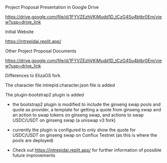 Project Proposal Presentation in Google Drive

https://drive.google.com/file/d/1FYVZEzhVKjMudd1D_tCzG4Su4btbr0Em/view?usp=drive_link

Initial Website

https://intrepidai.replit.app/

Other Project Proposal Documents

https://drive.google.com/file/d/1FYVZEzhVKjMudd1D_tCzG4Su4btbr0Em/view?usp=drive_link

Differences to ElizaOS fork

The character file intrepid.character.json file is added

The plugin-bootstrap2 plugin is added

- the bootstrap2 plugin is modified to include the ginseng swap pools and quote as provider, a template for getting a quote from ginseng swap and an action to swap tokens on ginseng swap, and actions to swap USDC/USDT on ginseng swap (a uniswap v3 fork)

- currently the plugin is configured to only show the quote for USDC/USDT on ginseng swap on Conflux Testnet (as this is where the pools are deployed)

- Check out https://intrepidai.replit.app/ for further information of possible future improvements

